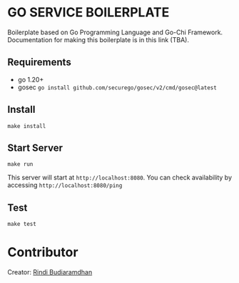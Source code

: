 # GO SERVICE BOILERPLATE
Boilerplate based on Go Programming Language and Go-Chi Framework.
Documentation for making this boilerplate is in this link (TBA).

## Requirements
- go 1.20+
- gosec `go install github.com/securego/gosec/v2/cmd/gosec@latest`
## Install
```
make install
```

## Start Server
```
make run
```
This server will start at `http://localhost:8080`. You can check availability by accessing `http://localhost:8080/ping`

## Test
```
make test
```

# Contributor
Creator: [Rindi Budiaramdhan](https://github.com/rindibudiaramdhan)